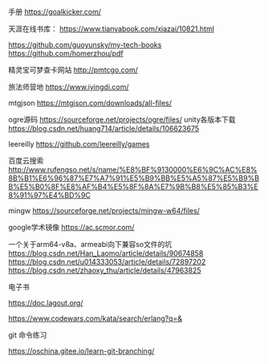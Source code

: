 手册
https://goalkicker.com/

天涯在线书库：
https://www.tianyabook.com/xiazai/10821.html

https://github.com/guoyunsky/my-tech-books
https://github.com/homerzhou/pdf

精灵宝可梦查卡网站
http://pmtcgo.com/

旅法师营地
https://www.iyingdi.com/

mtgjson
https://mtgjson.com/downloads/all-files/

ogre源码
https://sourceforge.net/projects/ogre/files/
unity各版本下载
https://blog.csdn.net/huang714/article/details/106623675

leereilly
https://github.com/leereilly/games

百度云搜索
http://www.rufengso.net/s/name/%E8%BF%9130000%E6%9C%AC%E8%8B%B1%E6%96%87%E7%A7%91%E5%B9%BB%E5%A5%87%E5%B9%BB%E5%B0%8F%E8%AF%B4%E5%8F%8A%E7%9B%B8%E5%85%B3%E8%91%97%E4%BD%9C

mingw
https://sourceforge.net/projects/mingw-w64/files/

google学术镜像
https://ac.scmor.com/

一个关于arm64-v8a、armeabi向下兼容so文件的坑
https://blog.csdn.net/Han_Laomo/article/details/90674858
https://blog.csdn.net/u014333053/article/details/72897202
https://blog.csdn.net/zhaoxy_thu/article/details/47963825

电子书

https://doc.lagout.org/

https://www.codewars.com/kata/search/erlang?q=&

git 命令练习

https://oschina.gitee.io/learn-git-branching/